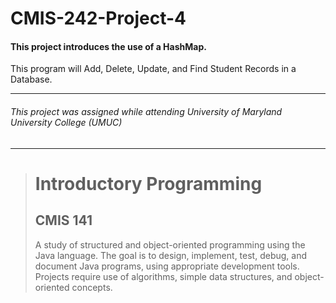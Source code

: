 # CMIS-242-Project-4
#### This project introduces the use of a HashMap.

This program will Add, Delete, Update, and Find Student Records in a Database.

---
###### This project was assigned while attending University of Maryland University College (UMUC)
---

><h1>Introductory Programming</h1>
><h2>CMIS 141</h2>
><p>A study of structured and object-oriented programming using the Java language. The goal is to design, implement, test, debug, and document Java programs, using appropriate development tools. Projects require use of algorithms, simple data structures, and object-oriented concepts.</p>
